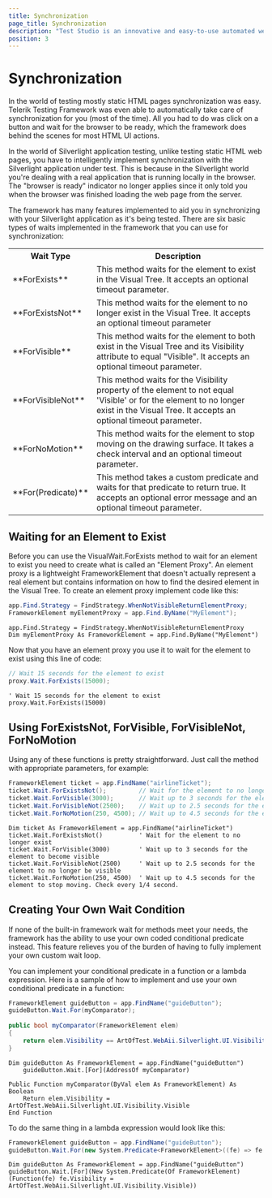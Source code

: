```yaml
---
title: Synchronization
page_title: Synchronization
description: "Test Studio is an innovative and easy-to-use automated web, WPF and load testing solution. Test Studio tests support essential technologies like ASP.NET AJAX, Silverlight, PHP and MVC. HTML5, Testing framework, functional testing, performance testing, load testing, exploratory testing, manual testing."
position: 3
---
```

# Synchronization

In the world of testing mostly static HTML pages synchronization was easy. Telerik Testing Framework was even able to automatically take care of synchronization for you (most of the time). All you had to do was click on a button and wait for the browser to be ready, which the framework does behind the scenes for most HTML UI actions.
 
In the world of Silverlight application testing, unlike testing static HTML web pages, you have to intelligently implement synchronization with the Silverlight application under test. This is because in the Silverlight world you're dealing with a real application that is running locally in the browser. The "browser is ready" indicator no longer applies since it only told you when the browser was finished loading the web page from the server.
 
The framework has many features implemented to aid you in synchronizing with your Silverlight application as it's being tested. There are six basic types of waits implemented in the framework that you can use for synchronization:

<table class="docs">
<tr>
	<th>Wait Type</th><th>Description</th>
</tr>
<tr>
	<td>**ForExists**</td><td>This method waits for the element to exist in the Visual Tree. It accepts an optional timeout parameter.</td>
</tr>
<tr>
	<td>**ForExistsNot**</td><td>This method waits for the element to no longer exist in the Visual Tree. It accepts an optional timeout parameter</td>
</tr>
<tr>
	<td>**ForVisible**</td><td>This method waits for the element to both exist in the Visual Tree and its Visibility attribute to equal "Visible". It accepts an optional timeout parameter.</td>
</tr>
<tr>
	<td>**ForVisibleNot**</td><td>This method waits for the Visibility property of the element to not equal 'Visible' or for the element to no longer exist in the Visual Tree. It accepts an optional timeout parameter.</td>
</tr>
<tr>
	<td>**ForNoMotion**</td><td>This method waits for the element to stop moving on the drawing surface. It takes a check interval and an optional timeout parameter.</td>
</tr>
<tr>
	<td>**For(Predicate)**</td><td>This method takes a custom predicate and waits for that predicate to return true. It accepts an optional error message and an optional timeout parameter.</td>
</tr>
<table>

## Waiting for an Element to Exist

Before you can use the VisualWait.ForExists method to wait for an element to exist you need to create what is called an "Element Proxy". An element proxy is a lightweight FrameworkElement that doesn't actually represent a real element but contains information on how to find the desired element in the Visual Tree. To create an element proxy implement code like this:

````C#
app.Find.Strategy = FindStrategy.WhenNotVisibleReturnElementProxy;
FrameworkElement myElementProxy = app.Find.ByName("MyElement");
````
 

````VB
app.Find.Strategy = FindStrategy.WhenNotVisibleReturnElementProxy
Dim myElementProxy As FrameworkElement = app.Find.ByName("MyElement")
````

Now that you have an element proxy you use it to wait for the element to exist using this line of code:

````C#
// Wait 15 seconds for the element to exist
proxy.Wait.ForExists(15000);
````
 

````VB
' Wait 15 seconds for the element to exist
proxy.Wait.ForExists(15000)
````

## Using ForExistsNot, ForVisible, ForVisibleNot,  ForNoMotion

Using any of these functions is pretty straightforward. Just call the method with appropriate parameters, for example:

````C#
FrameworkElement ticket = app.FindName("airlineTicket");
ticket.Wait.ForExistsNot();         // Wait for the element to no longer exist
ticket.Wait.ForVisible(3000);       // Wait up to 3 seconds for the element to become visible
ticket.Wait.ForVisibleNot(2500);    // Wait up to 2.5 seconds for the element to no longer be visible
ticket.Wait.ForNoMotion(250, 4500); // Wait up to 4.5 seconds for the element to stop moving. Check every 1/4 second.
````
 

````VB
Dim ticket As FrameworkElement = app.FindName("airlineTicket")
ticket.Wait.ForExistsNot()          ' Wait for the element to no longer exist
ticket.Wait.ForVisible(3000)        ' Wait up to 3 seconds for the element to become visible
ticket.Wait.ForVisibleNot(2500)     ' Wait up to 2.5 seconds for the element to no longer be visible
ticket.Wait.ForNoMotion(250, 4500)  ' Wait up to 4.5 seconds for the element to stop moving. Check every 1/4 second.
````

## Creating Your Own Wait Condition

If none of the built-in framework wait for methods meet your needs, the framework has the ability to use your own coded conditional predicate instead. This feature relieves you of the burden of having to fully implement your own custom wait loop.
 
You can implement your conditional predicate in a function or a lambda expression. Here is a sample of how to implement and use your own conditional predicate in a function:

````C#
FrameworkElement guideButton = app.FindName("guideButton");
guideButton.Wait.For(myComparator);
 
public bool myComparator(FrameworkElement elem)
{
    return elem.Visibility == ArtOfTest.WebAii.Silverlight.UI.Visibility.Visible;
}
````
 

````VB
Dim guideButton As FrameworkElement = app.FindName("guideButton")
    guideButton.Wait.[For](AddressOf myComparator)
 
Public Function myComparator(ByVal elem As FrameworkElement) As Boolean
    Return elem.Visibility = ArtOfTest.WebAii.Silverlight.UI.Visibility.Visible
End Function
````
To do the same thing in a lambda expression would look like this:


````C#
FrameworkElement guideButton = app.FindName("guideButton");
guideButton.Wait.For(new System.Predicate<FrameworkElement>((fe) => fe.Visibility == ArtOfTest.WebAii.Silverlight.UI.Visibility.Visible));
````
 

````VB
Dim guideButton As FrameworkElement = app.FindName("guideButton")
guideButton.Wait.[For](New System.Predicate(Of FrameworkElement)(Function(fe) fe.Visibility = ArtOfTest.WebAii.Silverlight.UI.Visibility.Visible))
````